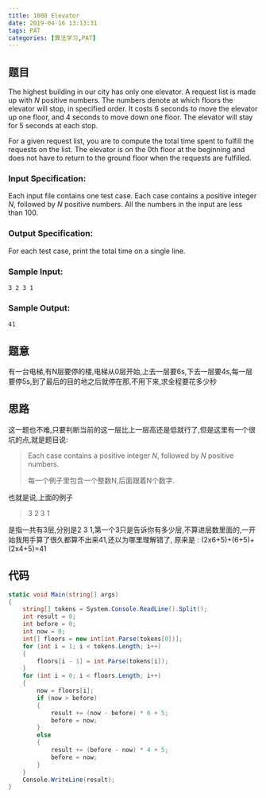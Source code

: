 ```yaml
---
title: 1008 Elevator
date: 2019-04-16 13:13:31
tags: PAT
categories: [算法学习,PAT]
---
```


## 题目

The highest building in our city has only one elevator. A request list is made up with *N* positive numbers. The numbers denote at which floors the elevator will stop, in specified order. It costs 6 seconds to move the elevator up one floor, and 4 seconds to move down one floor. The elevator will stay for 5 seconds at each stop.

For a given request list, you are to compute the total time spent to fulfill the requests on the list. The elevator is on the 0th floor at the beginning and does not have to return to the ground floor when the requests are fulfilled.

### Input Specification:

Each input file contains one test case. Each case contains a positive integer *N*, followed by *N* positive numbers. All the numbers in the input are less than 100.

### Output Specification:

For each test case, print the total time on a single line.

### Sample Input:

```in
3 2 3 1
```

### Sample Output:

```out
41
```

<!-- more -->

## 题意

有一台电梯,有N层要停的楼,电梯从0层开始,上去一层要6s,下去一层要4s,每一层要停5s,到了最后的目的地之后就停在那,不用下来,求全程要花多少秒

## 思路

这一题也不难,只要判断当前的这一层比上一层高还是低就行了,但是这里有一个很坑的点,就是题目说:

> Each case contains a positive integer *N*, followed by *N* positive numbers.
>
> 每一个例子里包含一个整数N,后面跟着N个数字.

也就是说,上面的例子

> 3 2 3 1

是指一共有3层,分别是2 3 1,第一个3只是告诉你有多少层,不算进层数里面的,一开始我用手算了很久都算不出来41,还以为哪里理解错了, 原来是 : (2x6+5)+(6+5)+(2x4+5)=41

## 代码

```c#
static void Main(string[] args)
{
    string[] tokens = System.Console.ReadLine().Split();
    int result = 0;
    int before = 0;
    int now = 0;
    int[] floors = new int[int.Parse(tokens[0])];
    for (int i = 1; i < tokens.Length; i++)
    {
        floors[i - 1] = int.Parse(tokens[i]);
    }
    for (int i = 0; i < floors.Length; i++)
    {
        now = floors[i];
        if (now > before)
        {
            result += (now - before) * 6 + 5;
            before = now;
        }
        else
        {
            result += (before - now) * 4 + 5;
            before = now;
        }
    }
    Console.WriteLine(result);
}
```

